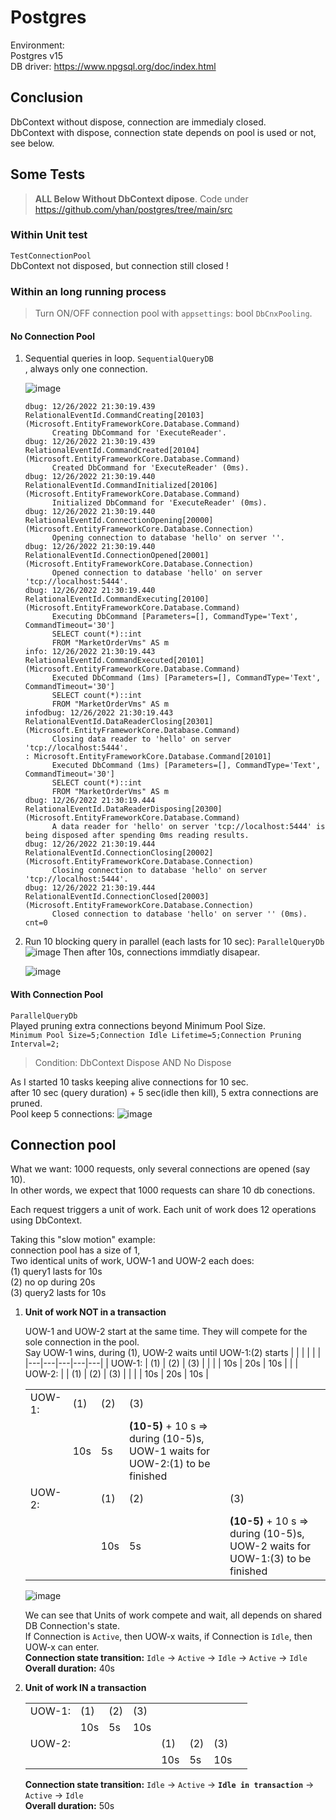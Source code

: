 
# Postgres
Environment:  
Postgres v15  
DB driver: https://www.npgsql.org/doc/index.html  

##  Conclusion
DbContext without dispose, connection are immedialy closed.  
DbContext with dispose, connection state depends on pool is used or not, see below.  

## Some Tests
> **ALL Below Without DbContext dipose**. Code under https://github.com/yhan/postgres/tree/main/src


### Within Unit test
   `TestConnectionPool`  
   DbContext not disposed, but connection still closed !

### Within an long running process
> Turn ON/OFF connection pool with `appsettings`: bool `DbCnxPooling`.  

#### No Connection Pool 
      
   1. Sequential queries in loop.  `SequentialQueryDB`  
      , always only one connection.  
      
      ![image](https://user-images.githubusercontent.com/760399/209582043-b85c3ec3-2e70-40a8-aa19-9948daf34216.png)

       ```
       dbug: 12/26/2022 21:30:19.439 RelationalEventId.CommandCreating[20103] (Microsoft.EntityFrameworkCore.Database.Command)
             Creating DbCommand for 'ExecuteReader'.
       dbug: 12/26/2022 21:30:19.439 RelationalEventId.CommandCreated[20104] (Microsoft.EntityFrameworkCore.Database.Command)
             Created DbCommand for 'ExecuteReader' (0ms).
       dbug: 12/26/2022 21:30:19.440 RelationalEventId.CommandInitialized[20106] (Microsoft.EntityFrameworkCore.Database.Command)
             Initialized DbCommand for 'ExecuteReader' (0ms).
       dbug: 12/26/2022 21:30:19.440 RelationalEventId.ConnectionOpening[20000] (Microsoft.EntityFrameworkCore.Database.Connection)
             Opening connection to database 'hello' on server ''.
       dbug: 12/26/2022 21:30:19.440 RelationalEventId.ConnectionOpened[20001] (Microsoft.EntityFrameworkCore.Database.Connection)
             Opened connection to database 'hello' on server 'tcp://localhost:5444'.
       dbug: 12/26/2022 21:30:19.440 RelationalEventId.CommandExecuting[20100] (Microsoft.EntityFrameworkCore.Database.Command)
             Executing DbCommand [Parameters=[], CommandType='Text', CommandTimeout='30']
             SELECT count(*)::int
             FROM "MarketOrderVms" AS m
       info: 12/26/2022 21:30:19.443 RelationalEventId.CommandExecuted[20101] (Microsoft.EntityFrameworkCore.Database.Command) 
             Executed DbCommand (1ms) [Parameters=[], CommandType='Text', CommandTimeout='30']
             SELECT count(*)::int
             FROM "MarketOrderVms" AS m
       infodbug: 12/26/2022 21:30:19.443 RelationalEventId.DataReaderClosing[20301] (Microsoft.EntityFrameworkCore.Database.Command)
             Closing data reader to 'hello' on server 'tcp://localhost:5444'.
       : Microsoft.EntityFrameworkCore.Database.Command[20101]
             Executed DbCommand (1ms) [Parameters=[], CommandType='Text', CommandTimeout='30']
             SELECT count(*)::int
             FROM "MarketOrderVms" AS m
       dbug: 12/26/2022 21:30:19.444 RelationalEventId.DataReaderDisposing[20300] (Microsoft.EntityFrameworkCore.Database.Command)
             A data reader for 'hello' on server 'tcp://localhost:5444' is being disposed after spending 0ms reading results.
       dbug: 12/26/2022 21:30:19.444 RelationalEventId.ConnectionClosing[20002] (Microsoft.EntityFrameworkCore.Database.Connection)
             Closing connection to database 'hello' on server 'tcp://localhost:5444'.
       dbug: 12/26/2022 21:30:19.444 RelationalEventId.ConnectionClosed[20003] (Microsoft.EntityFrameworkCore.Database.Connection)
             Closed connection to database 'hello' on server '' (0ms).
       cnt=0

       ```
1. Run 10 blocking query in parallel (each lasts for 10 sec): `ParallelQueryDb`  
    ![image](https://user-images.githubusercontent.com/760399/209583694-3c7d5387-6ff5-4489-aa69-ee752a9be690.png)
    Then after 10s, connections immdiatly disapear.
    
    ![image](https://user-images.githubusercontent.com/760399/209585695-c337deae-5985-4cad-94f7-4f42fb42f6f6.png)


#### With Connection Pool
   `ParallelQueryDb`  
   Played pruning extra connections beyond Minimum Pool Size.  
   `Minimum Pool Size=5;Connection Idle Lifetime=5;Connection Pruning Interval=2;`  
   
   > Condition: DbContext Dispose AND No Dispose  
   
   As I started 10 tasks keeping alive connections for 10 sec.  
   after 10 sec (query duration) + 5 sec(idle then kill), 5 extra connections are pruned.  
   Pool keep 5 connections:
   ![image](https://user-images.githubusercontent.com/760399/209584905-4fea0505-62d3-4d09-abc1-613ea1211dfe.png)

 ## Connection pool
 What we want: 1000 requests, only several connections are opened (say 10).   
 In other words, we expect that 1000 requests can share 10 db conections.   
 
 Each request triggers a unit of work. Each unit of work does 12 operations using DbContext.  
 
 
 Taking this "slow motion" example:   
 connection pool has a size of 1,   
 Two identical units of work, UOW-1 and UOW-2  each does:  
  (1) query1 lasts for 10s  
  (2) no op during 20s  
  (3) query2 lasts for 10s  
  
1. **Unit of work NOT in a transaction**   

   UOW-1 and UOW-2 start at the same time. They will compete for the sole connection in the pool.  
   Say UOW-1 wins, during (1), UOW-2 waits until UOW-1:(2) starts
   |   |   |   |   |   |
   |---|---|---|---|---|
   | UOW-1:  |  (1)  |   (2)  | (3)   |   |
   |   | 10s  | 20s  |  10s |   |
   | UOW-2:  |   | (1)  |  (2) | (3)  |
   |   |   | 10s  |  20s | 10s  |


   |   |   |   |   |   |
   |---|---|---|---|---|
   | UOW-1:  |  (1)  |   (2)  | (3)   |   |
   |   | 10s  | 5s  | **(10-5)** + 10 s   => during (10-5)s, UOW-1 waits for UOW-2:(1) to be finished  |   |
   | UOW-2:  |   | (1)  |  (2) | (3)  |
   |   |   | 10s  |  5s | **(10-5)** + 10 s   => during (10-5)s, UOW-2 waits for UOW-1:(3) to be finished  |
 

   ![image](https://user-images.githubusercontent.com/760399/209676968-f5266f1d-3fd8-41cc-9d9b-1460b8323b89.png)


   We can see that Units of work compete and wait, all depends on shared DB Connection's state.  
   If Connection is `Active`, then UOW-x waits, if Connection is `Idle`, then UOW-x can enter.  
   **Connection state transition:** `Idle` -> `Active` -> `Idle` -> `Active` -> `Idle`  
   **Overall duration:** 40s

2. **Unit of work IN a transaction**

   |   |   |   |   |   |   |   |   |
   |---|---|---|---|---|---|---|---|
   | UOW-1:  |  (1)  |   (2)  | (3)   |   |   |   |
   |   | 10s  | 5s  |  10s |   |   |   |
   | UOW-2:  |      |   || (1)  |  (2) | (3)  |
   |   |   |   |   | 10s  |  5s | 10s  |
   
   
    **Connection state transition:** `Idle` -> `Active` -> **`Idle in transaction`** -> `Active` -> `Idle`  
    **Overall duration:** 50s          
 
 
